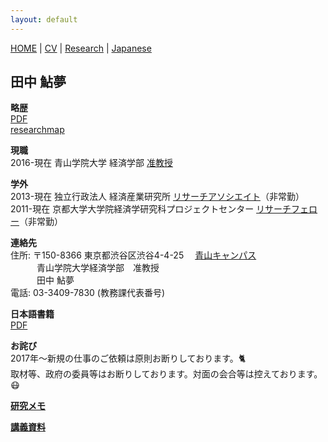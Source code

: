 ```yaml
---
layout: default
---
```


[HOME](/index.md) | [CV](/cv.md) | [Research](/research.md) | [Japanese](/japanese.md) 

[](#)

田中 鮎夢
-----


**略歴**  
[PDF](/cv_tanaka.pdf)  
[researchmap](https://researchmap.jp/ayumu-tanaka)

**現職**  
2016-現在 青山学院大学 経済学部 [准教授](https://raweb1.jm.aoyama.ac.jp/aguhp/KgApp?kyoinId=ymboyooyggy)  

**学外**  
2013-現在 独立行政法人 経済産業研究所 [リサーチアソシエイト](https://www.rieti.go.jp/users/tanaka-ayumu/)（非常勤）  
2011-現在 京都大学大学院経済学研究科プロジェクトセンター [リサーチフェロー](http://www.econ.kyoto-u.ac.jp/projectcenter/fellow/)（非常勤）  

**連絡先**  
住所: 〒150-8366 東京都渋谷区渋谷4-4-25　 [青山キャンパス](https://www.aoyama.ac.jp/outline/campus/aoyama.html)  
　　　青山学院大学経済学部　准教授　  
　　　田中 鮎夢 　　  
電話: 03-3409-7830 (教務課代表番号)  

**日本語書籍**  
[PDF](/jpub.pdf)  


**お詫び**   
2017年〜新規の仕事のご依頼は原則お断りしております。🐈<br>
取材等、政府の委員等はお断りしております。対面の会合等は控えております。😷<br>



**[研究メモ](Notes/notes.md)**

**[講義資料](teaching/readme.md)**
